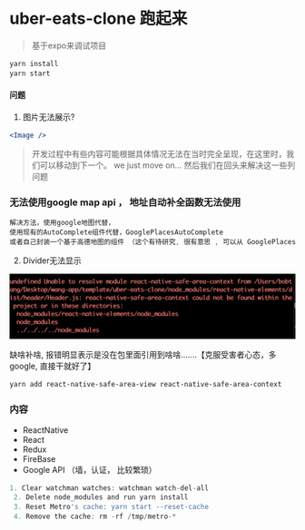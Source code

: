 
# uber-eats-clone 跑起来
> 基于expo来调试项目
```sh
yarn install 
yarn start
```

#### 问题
1. 图片无法展示?
```jsx
<Image />
```
> 开发过程中有些内容可能根据具体情况无法在当时完全呈现，在这里时，我们可以移动到下一个。
> we just move on... 然后我们在回头来解决这一些列问题
### 无法使用google map api ， 地址自动补全函数无法使用
```js
解决方法，使用google地图代替，
使用现有的AutoComplete组件代替，GooglePlacesAutoComplete
或者自己封装一个基于高德地图的组件 （这个有待研究, 很有意思 , 可以从 GooglePlacesAutoComplete源码入手）
```
2. Divider无法显示

![image-20220220110413849](./assets/notesimg/image-20220220110413849.png)

缺啥补啥, 报错明显表示是没在包里面引用到啥啥.......【克服受害者心态，多google, 直接干就好了】

```sh
yarn add react-native-safe-area-view react-native-safe-area-context
```



### 内容

- ReactNative
- React 
- Redux
- FireBase
- Google API （墙，认证， 比较繁琐）



```js
1. Clear watchman watches: watchman watch-del-all
 2. Delete node_modules and run yarn install
 3. Reset Metro's cache: yarn start --reset-cache
 4. Remove the cache: rm -rf /tmp/metro-*
```
